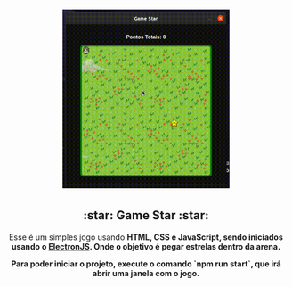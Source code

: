 <h1 align="center">
    <img alt="GIF de exemplo do Jogo" src="./video.gif" width="300px" />
</h1>

<h2 align="center">:star: Game Star :star:</h2>

<p align="center">Esse é um simples jogo usando <strong>HTML<strong>, <strong>CSS<strong> e <strong>JavaScript<strong>, sendo iniciados usando o <a href="https://www.electronjs.org/">ElectronJS</a>. Onde o objetivo é pegar estrelas dentro da arena.</p>

<p align="center">Para poder iniciar o projeto, execute o comando `npm run start`, que irá abrir uma janela com o jogo.</p>
